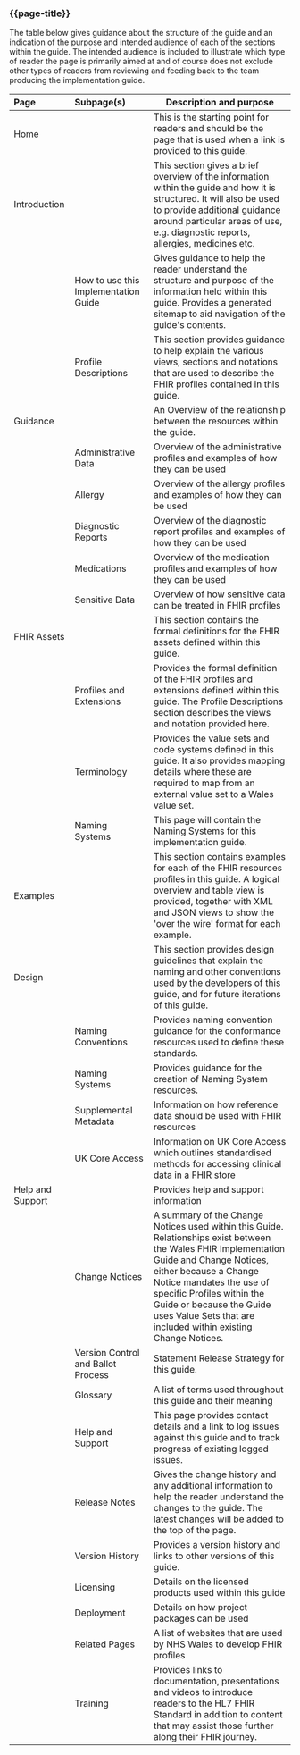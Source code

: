 ### {{page-title}}

The table below gives guidance about the structure of the guide and an indication of the purpose and intended audience of each of the sections within the guide. The intended audience is included to illustrate which type of reader the page is primarily aimed at and of course does not exclude other types of readers from reviewing and feeding back to the team producing the implementation guide.

|Page|Subpage(s)|Description and purpose|
|:-|:-|-|
|Home||This is the starting point for readers and should be the page that is used when a link is provided to this guide.|
|Introduction||This section gives a brief overview of the information within the guide and how it is structured. It will also be used to provide additional guidance around particular areas of use, e.g. diagnostic reports, allergies, medicines etc.|
||How to use this Implementation Guide|Gives guidance to help the reader understand the structure and purpose of the information held within this guide. Provides a generated sitemap to aid navigation of the guide's contents.|
||Profile Descriptions|This section provides guidance to help explain the various views, sections and notations that are used to describe the FHIR profiles contained in this guide.|
|Guidance||An Overview of the relationship between the resources within the guide.|
||Administrative Data|Overview of the administrative profiles and examples of how they can be used|
||Allergy|Overview of the allergy profiles and examples of how they can be used|
||Diagnostic Reports|Overview of the diagnostic report profiles and examples of how they can be used|
||Medications|Overview of the medication profiles and examples of how they can be used|
||Sensitive Data |Overview of how sensitive data can be treated in FHIR profiles|
|FHIR Assets||This section contains the formal definitions for the FHIR assets defined within this guide.|
||Profiles and Extensions|Provides the formal definition of the FHIR profiles and extensions defined within this guide. The Profile Descriptions section describes the views and notation provided here.|
||Terminology|Provides the value sets and code systems defined in this guide. It also provides mapping details where these are required to map from an external value set to a Wales value set.|
||Naming Systems|This page will contain the Naming Systems for this implementation guide.|
|Examples||This section contains examples for each of the FHIR resources profiles in this guide. A logical overview and table view is provided, together with XML and JSON views to show the 'over the wire' format for each example.
|Design||This section provides design guidelines that explain the naming and other conventions used by the developers of this guide, and for future iterations of this guide.
||Naming Conventions|Provides naming convention guidance for the conformance resources used to define these standards.|
||Naming Systems|Provides guidance for the creation of Naming System resources.|
||Supplemental Metadata|Information on how reference data should be used with FHIR resources|
||UK Core Access|Information on UK Core Access which outlines standardised methods for accessing clinical data in a FHIR store|
|Help and Support||Provides help and support information|
||Change Notices|A summary of the Change Notices used within this Guide. Relationships exist between the Wales FHIR Implementation Guide and Change Notices, either because a Change Notice mandates the use of specific Profiles within the Guide or because the Guide uses Value Sets that are included within existing Change Notices.|
||Version Control and Ballot Process|Statement Release Strategy for this guide.|
||Glossary|A list of terms used throughout this guide and their meaning|
||Help and Support|This page provides contact details and a link to log issues against this guide and to track progress of existing logged issues.|
||Release Notes|Gives the change history and any additional information to help the reader understand the changes to the guide. The latest changes will be added to the top of the page.|
||Version History|Provides a version history and links to other versions of this guide.
||Licensing|Details on the licensed products used within this guide|
||Deployment|Details on how project packages can be used|
||Related Pages|A list of websites that are used by NHS Wales to develop FHIR profiles|
||Training|Provides links to documentation, presentations and videos to introduce readers to the HL7 FHIR Standard in addition to content that may assist those further along their FHIR journey.|

